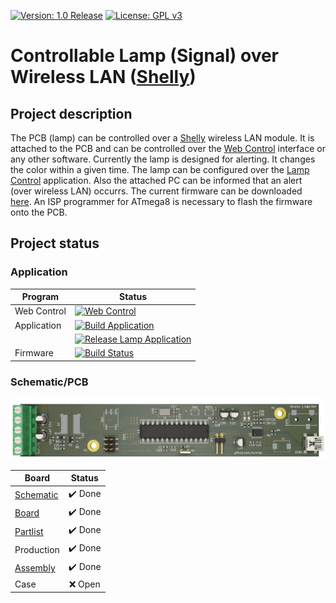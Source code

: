[![Version: 1.0 Release](https://img.shields.io/badge/Version-1.0%20Release-green.svg)](https://github.com/sunriax/lamp)    [![License: GPL v3](https://img.shields.io/badge/License-GPL%20v3-blue.svg)](https://www.gnu.org/licenses/gpl-3.0)

# Controllable Lamp (Signal) over Wireless LAN ([Shelly](https://shop.shelly.cloud/shelly-1-wifi-smart-home-automation#50))

## Project description

The PCB (lamp) can be controlled over a [Shelly](https://shop.shelly.cloud/shelly-1-wifi-smart-home-automation#50) wireless LAN module. It is attached to the PCB and can be controlled over the [Web Control](http://github.sunriax.at/lamp/) interface or any other software. Currently the lamp is designed for alerting. It changes the color within a given time. The lamp can be configured over the [Lamp Control](https://github.com/sunriax/lamp/releases/download/v1.0/Lamp.zip) application. Also the attached PC can be informed that an alert (over wireless LAN) occurrs. The current firmware can be downloaded [here](https://github.com/sunriax/lamp/releases/download/v1.0-Firmware/Firmware.zip). An ISP programmer for ATmega8 is necessary to flash the firmware onto the PCB.

## Project status

### Application

| Program     | Status |
|-------------|--------|
| Web Control | [![Web Control](https://img.shields.io/badge/control-Online-brightgreen.svg)](http://github.sunriax.at/lamp/) |
| Application | [![Build Application](https://github.com/sunriax/lamp/actions/workflows/msbuild.yml/badge.svg)](https://github.com/sunriax/lamp/actions/workflows/msbuild.yml) |
|             | [![Release Lamp Application](https://github.com/sunriax/lamp/actions/workflows/upload.yml/badge.svg)](https://github.com/sunriax/lamp/actions/workflows/upload.yml) |
| Firmware    | [![Build Status](https://app.travis-ci.com/sunriax/lamp.svg?branch=main)](https://app.travis-ci.com/sunriax/lamp) |

### Schematic/PCB

![PCB 3D Model](pcb.png)

| Board | Status |
|-------|:------:|
| [Schematic](https://cadlab.io/project/23814/main/circuit/cGNiL3BjYi5zY2g%3D) | ✔️ Done |
| [Board](https://cadlab.io/project/23814/main/circuit/cGNiL3BjYi5raWNhZF9wY2I%3D) | ✔️ Done |
| [Partlist](partlist.csv) | ✔️ Done |
| Production | ✔️ Done |
| [Assembly](pcb_assembled.png) | ✔️ Done |
| Case | ❌ Open |
